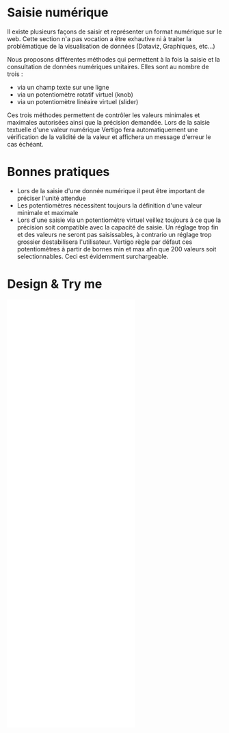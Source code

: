 # Saisie numérique

Il existe plusieurs façons de saisir et représenter un format numérique sur le web.
Cette section n'a pas vocation a être exhautive ni à traiter la problématique de la visualisation de données (Dataviz, Graphiques, etc...)

Nous proposons différentes méthodes qui permettent à la fois la saisie et la consultation de données numériques unitaires.
Elles sont au nombre de trois :

- via un champ texte sur une ligne
- via un potentiomètre rotatif virtuel (knob)
- via un potentiomètre linéaire virtuel (slider)

Ces trois méthodes permettent de contrôler les valeurs minimales et maximales autorisées ainsi que la précision demandée.
Lors de la saisie textuelle d'une valeur numérique Vertigo fera automatiquement une vérification de la validité de la valeur et affichera un message d'erreur le cas échéant.

# Bonnes pratiques

- Lors de la saisie d'une donnée numérique il peut être important de préciser l'unité attendue
- Les potentiomètres nécessitent toujours la définition d'une valeur minimale et maximale
- Lors d'une saisie via un potentiomètre virtuel veillez toujours à ce que la précision soit compatible avec la capacité de saisie. Un réglage trop fin et des valeurs ne seront pas saisissables, à contrario un réglage trop grossier destabilisera l'utilisateur. Vertigo règle par défaut ces potentiomètres à partir de bornes min et max afin que 200 valeurs soit selectionnables. Ceci est évidemment surchargeable.


# Design & Try me

<iframe src="/design-system/iframes/molecules/numeric-input.html" height="1000px" scrolling="no" style="border:none;" ></iframe>